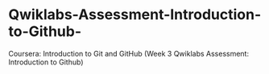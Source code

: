 # Qwiklabs-Assessment-Introduction-to-Github-
Coursera: Introduction to Git and GitHub (Week 3 Qwiklabs Assessment: Introduction to Github)
